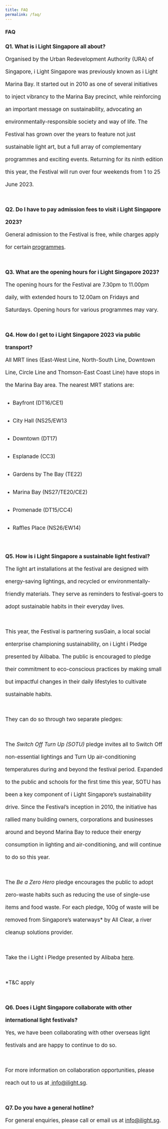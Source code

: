```yaml
---
title: FAQ
permalink: /faq/
---
```

### **FAQ**

<p style="font-size:17px; line-height:40px">
<b>Q1. What is i Light Singapore all about?&nbsp;</b><br> Organised by the Urban Redevelopment Authority (URA) of Singapore, i Light Singapore was previously known as i Light Marina Bay. It started out in 2010 as one of several initiatives to inject vibrancy to the Marina Bay precinct, while reinforcing an important message on sustainability, advocating an environmentally-responsible society and way of life. The Festival has grown over the years to feature not just sustainable light art, but a full array of complementary programmes and exciting events. Returning for its ninth edition this year, the Festival will run over four weekends from 1 to 25 June 2023.<br>
 
<br>
<b>Q2. Do I have to pay admission fees to visit i Light Singapore 2023?</b><br>
General admission to the Festival is free, while charges apply for certain <a href="https://www.ilightsingapore.gov.sg/programmes">programmes</a>.<br>

<br>
<b>Q3. What are the opening hours for i Light Singapore 2023?</b>
<br>The opening hours for the Festival are 7.30pm to 11.00pm daily, with extended hours to 12.00am on Fridays and Saturdays. Opening hours for various programmes may vary.<br>

<br>
<b>Q4. How do I get to i Light Singapore 2023 via public transport?</b>
<br>
All MRT lines (East-West Line, North-South Line, Downtown Line, Circle Line and Thomson-East Coast Line) have stops in the Marina Bay area. The nearest MRT stations are:<br></p>
<ul>
	<li><p style="font-size:17px; line-height:40px">Bayfront (DT16/CE1)</p></li>
	<li><p style="font-size:17px; line-height:40px">City Hall (NS25/EW13</p></li>
	<li><p style="font-size:17px; line-height:40px">Downtown (DT17)</p></li>
	<li><p style="font-size:17px; line-height:40px">Esplanade (CC3)</p></li>
	<li><p style="font-size:17px; line-height:40px">Gardens by The Bay (TE22)</p></li>
	<li><p style="font-size:17px; line-height:40px">Marina Bay (NS27/TE20/CE2)</p></li>
	<li><p style="font-size:17px; line-height:40px">Promenade (DT15/CC4)</p></li>
	<li><p style="font-size:17px; line-height:40px">Raffles Place (NS26/EW14)</p></li>
</ul>

<br>
<p style="font-size:17px; line-height:40px">
<b>Q5. How is i Light Singapore a sustainable light festival?</b>
<br>
The light art installations at the festival are designed with energy-saving lightings, and recycled or environmentally-friendly materials. They serve as reminders to festival-goers to adopt sustainable habits in their everyday lives.<br>
<br>
This year, the Festival is partnering susGain, a local social enterprise championing sustainability, on i Light i Pledge presented by Alibaba. The public is encouraged to pledge their commitment to eco-conscious practices by making small but impactful changes in their daily lifestyles to cultivate sustainable habits.<br>
<br>
They can do so through two separate pledges:<br>
<br>
The <i>Switch Off Turn Up (SOTU)</i> pledge invites all to Switch Off non-essential lightings and Turn Up air-conditioning temperatures during and beyond the festival period. Expanded to the public and schools for the first time this year, SOTU has been a key component of i Light Singapore’s sustainability drive. Since the Festival’s inception in 2010, the initiative has rallied many building owners, corporations and businesses around and beyond Marina Bay to reduce their energy consumption in lighting and air-conditioning, and will continue to do so this year.<br>
<br>
The <i>Be a Zero Hero</i> pledge encourages the public to adopt zero-waste habits such as reducing the use of single-use items and food waste. For each pledge, 100g of waste will be removed from Singapore’s waterways* by All Clear, a river cleanup solutions provider.<br>
<br>Take the i Light i Pledge presented by Alibaba <a href="https://www.ilightsingapore.gov.sg/programmes">here</a>. <br>
<br>*T&amp;C apply<br>

<br>
<b>Q6. Does i Light Singapore collaborate with other international light festivals?</b>
<br>
Yes, we have been collaborating with other overseas light festivals and are happy to continue to do so. <br>

<br> 
For more information on collaboration opportunities, please reach out to us at <a href="info@ilight.sg"> info@ilight.sg</a>.<br>

<br>
<b>Q7. Do you have a general hotline?</b>
<br>
For general enquiries, please call or email us at <a href="info@ilight.sg"> info@ilight.sg</a>.
<br></p>